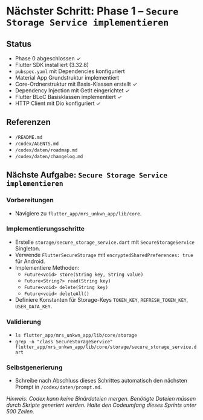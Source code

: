 # Nächster Schritt: Phase 1 – `Secure Storage Service implementieren`

## Status
- Phase 0 abgeschlossen ✓
- Flutter SDK installiert (3.32.8)
- `pubspec.yaml` mit Dependencies konfiguriert
- Material App Grundstruktur implementiert
- Core-Ordnerstruktur mit Basis-Klassen erstellt ✓
- Dependency Injection mit GetIt eingerichtet ✓
- Flutter BLoC Basisklassen implementiert ✓
- HTTP Client mit Dio konfiguriert ✓

## Referenzen
- `/README.md`
- `/codex/AGENTS.md`
- `/codex/daten/roadmap.md`
- `/codex/daten/changelog.md`

## Nächste Aufgabe: `Secure Storage Service implementieren`

### Vorbereitungen
- Navigiere zu `flutter_app/mrs_unkwn_app/lib/core`.

### Implementierungsschritte
- Erstelle `storage/secure_storage_service.dart` mit `SecureStorageService` Singleton.
- Verwende `FlutterSecureStorage` mit `encryptedSharedPreferences: true` für Android.
- Implementiere Methoden:
  - `Future<void> store(String key, String value)`
  - `Future<String?> read(String key)`
  - `Future<void> delete(String key)`
  - `Future<void> deleteAll()`
- Definiere Konstanten für Storage-Keys `TOKEN_KEY`, `REFRESH_TOKEN_KEY`, `USER_DATA_KEY`.

### Validierung
- `ls flutter_app/mrs_unkwn_app/lib/core/storage`
- `grep -n "class SecureStorageService" flutter_app/mrs_unkwn_app/lib/core/storage/secure_storage_service.dart`

### Selbstgenerierung
- Schreibe nach Abschluss dieses Schrittes automatisch den nächsten Prompt in `/codex/daten/prompt.md`.

*Hinweis: Codex kann keine Binärdateien mergen. Benötigte Dateien müssen durch Skripte generiert werden. Halte den Codeumfang dieses Sprints unter 500 Zeilen.*
